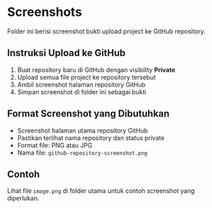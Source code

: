 # Screenshots

Folder ini berisi screenshot bukti upload project ke GitHub repository.

## Instruksi Upload ke GitHub

1. Buat repository baru di GitHub dengan visibility **Private**
2. Upload semua file project ke repository tersebut
3. Ambil screenshot halaman repository GitHub
4. Simpan screenshot di folder ini sebagai bukti

## Format Screenshot yang Dibutuhkan

- Screenshot halaman utama repository GitHub
- Pastikan terlihat nama repository dan status private
- Format file: PNG atau JPG
- Nama file: `github-repository-screenshot.png`

## Contoh

Lihat file `image.png` di folder utama untuk contoh screenshot yang diperlukan.
